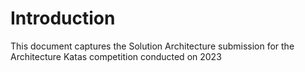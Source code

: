 # Introduction
This document captures the Solution Architecture submission for the Architecture Katas competition conducted on 2023

